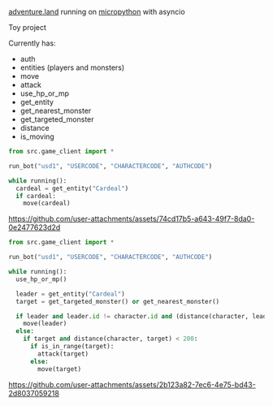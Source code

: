[adventure.land](https://adventure.land/) running on [micropython](https://github.com/micropython/micropython) with asyncio

Toy project

Currently has:
- auth
- entities (players and monsters)
- move
- attack
- use_hp_or_mp
- get_entity
- get_nearest_monster
- get_targeted_monster
- distance
- is_moving

```py
from src.game_client import *

run_bot("usd1", "USERCODE", "CHARACTERCODE", "AUTHCODE")

while running():
  cardeal = get_entity("Cardeal")
  if cardeal:
    move(cardeal)
```

https://github.com/user-attachments/assets/74cd17b5-a643-49f7-8da0-0e2477623d2d

```py
from src.game_client import *

run_bot("usd1", "USERCODE", "CHARACTERCODE", "AUTHCODE")

while running():
  use_hp_or_mp()

  leader = get_entity("Cardeal")
  target = get_targeted_monster() or get_nearest_monster()

  if leader and leader.id != character.id and (distance(character, leader) > 200 or (is_moving(leader) and not is_in_range(leader))):
    move(leader)
  else:
    if target and distance(character, target) < 200:
      if is_in_range(target):
        attack(target)
      else:
        move(target)

```

https://github.com/user-attachments/assets/2b123a82-7ec6-4e75-bd43-2d8037059218
